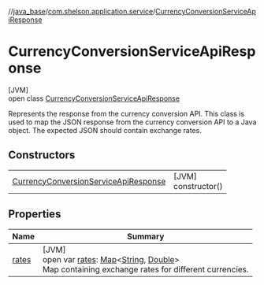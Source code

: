 //[java_base](../../../index.md)/[com.shelson.application.service](../index.md)/[CurrencyConversionServiceApiResponse](index.md)

# CurrencyConversionServiceApiResponse

[JVM]\
open class [CurrencyConversionServiceApiResponse](index.md)

Represents the response from the currency conversion API. This class is used to map the JSON response from the currency conversion API to a Java object. The expected JSON should contain exchange rates.

## Constructors

| | |
|---|---|
| [CurrencyConversionServiceApiResponse](-currency-conversion-service-api-response.md) | [JVM]<br>constructor() |

## Properties

| Name | Summary |
|---|---|
| [rates](rates.md) | [JVM]<br>open var [rates](rates.md): [Map](https://docs.oracle.com/javase/8/docs/api/java/util/Map.html)&lt;[String](https://docs.oracle.com/javase/8/docs/api/java/lang/String.html), [Double](https://docs.oracle.com/javase/8/docs/api/java/lang/Double.html)&gt;<br>Map containing exchange rates for different currencies. |
